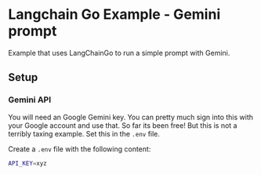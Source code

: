 # Langchain Go Example - Gemini prompt

Example that uses LangChainGo to run a simple prompt with Gemini.

## Setup

### Gemini API

You will need an Google Gemini key. You can pretty much sign into this with your Google account and
use that.  So far its been free!  But this is not a terribly taxing example.
Set this in the `.env` file.

Create a `.env` file with the following content:

```bash
API_KEY=xyz
```
